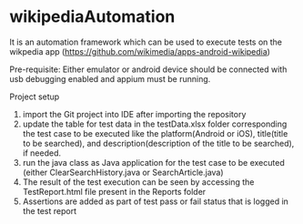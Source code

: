 # wikipediaAutomation
It is an automation framework which can be used to execute tests on the wikpedia app (https://github.com/wikimedia/apps-android-wikipedia)

Pre-requisite:
Either emulator or android device should be connected with usb debugging enabled and appium must be running.

Project setup
1) import the Git project into IDE after importing the repository
2) update the table for test data in the testData.xlsx folder corresponding the test case to be executed like the platform(Android or iOS), title(title to be searched), 
and description(description of the title to be searched), if needed.
3) run the java class as Java application for the test case to be executed (either ClearSearchHistory.java or SearchArticle.java)
4) The result of the test execution can be seen by accessing the TestReport.html file present in the Reports folder
5) Assertions are added as part of test pass or fail status that is logged in the test report
